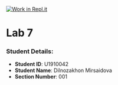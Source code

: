 [![Work in Repl.it](https://classroom.github.com/assets/work-in-replit-14baed9a392b3a25080506f3b7b6d57f295ec2978f6f33ec97e36a161684cbe9.svg)](https://classroom.github.com/online_ide?assignment_repo_id=4548022&assignment_repo_type=AssignmentRepo)

# Lab 7


### Student Details:

- **Student ID**: U1910042
- **Student Name**: Dilnozakhon Mirsaidova
- **Section Number**: 001